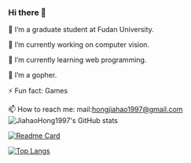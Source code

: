 ### Hi there 👋

<!--
**JiahaoHong1997/JiahaoHong1997** is a ✨ _special_ ✨ repository because its `README.md` (this file) appears on your GitHub profile.

Here are some ideas to get you started:

- 
- 
- 
- 
- 💬 Ask me about ...
- 
- 😄 Pronouns: ...
- 
-->

🤔 I‘m a graduate student at Fudan University.

🔭 I’m currently working on computer vision.

🌱 I’m currently learning web programming.

👯 I’m a gopher.

⚡ Fun fact: Games


📫 How to reach me: mail:hongjiahao1997@gmail.com
![JiahaoHong1997's GitHub stats](https://github-readme-stats.vercel.app/api?username=JiahaoHong1997&theme=solarized-dark&show_icons=true&show_owner=true)

[![Readme Card](https://github-readme-stats.vercel.app/api/pin/?username=JiahaoHong1997&repo=distributed-fileServer)](https://github.com/anuraghazra/github-readme-stats)

[![Top Langs](https://github-readme-stats.vercel.app/api/top-langs/?username=JiahaoHong1997&hide=html,css,EJS,JavaScript,Stylus)](https://github.com/anuraghazra/github-readme-stats)







